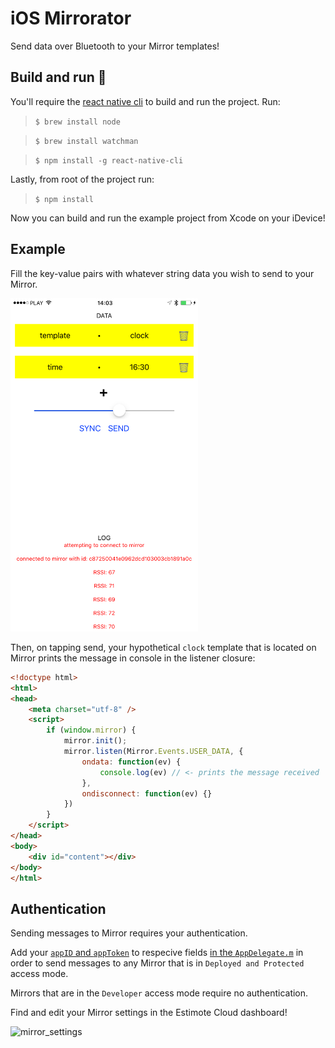 # iOS Mirrorator 

Send data over Bluetooth to your Mirror templates!

## Build and run 🏃‍

You'll require the [react native cli](https://facebook.github.io/react-native/docs/getting-started.html) to build and run the project.
Run:
> `$ brew install node`

> `$ brew install watchman`

> `$ npm install -g react-native-cli`

Lastly, from root of the project run:
> `$ npm install`

Now you can build and run the example project from Xcode on your iDevice!

## Example

Fill the key-value pairs with whatever string data you wish to send to your Mirror.

<img src="Preview.PNG" alt="Preview" style="width: 300px;">

Then, on tapping send, your hypothetical `clock` template that is located on Mirror prints the message in console in the listener closure:

```html
<!doctype html>
<html>
<head>
    <meta charset="utf-8" />
    <script>
        if (window.mirror) {
            mirror.init();
            mirror.listen(Mirror.Events.USER_DATA, {
                ondata: function(ev) {
                    console.log(ev) // <- prints the message received
                },
                ondisconnect: function(ev) {}
            })
        }
    </script>
</head>
<body>
    <div id="content"></div>
</body>
</html>
```

## Authentication

Sending messages to Mirror requires your authentication.

Add your [`appID` and `appToken`](https://community.estimote.com/hc/en-us/articles/203607313-What-are-App-ID-and-App-Token-and-what-do-I-need-them-for-) to respecive fields [in the `AppDelegate.m`](https://github.com/Estimote/iOS-Mirror-SDK/blob/master/Examples/Mirrorator/ios/Mirrorator/AppDelegate.m#L20) in order to send messages to any Mirror that is in `Deployed and Protected` access mode.

Mirrors that are in the `Developer` access mode require no authentication.

Find and edit your Mirror settings in the Estimote Cloud dashboard!

![mirror_settings](https://user-images.githubusercontent.com/5576161/29865304-812755a2-8d75-11e7-9e6a-f05d59e5ffe3.png)
